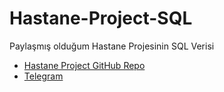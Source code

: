# Hastane-Project-SQL

Paylaşmış olduğum Hastane Projesinin SQL Verisi

- [Hastane Project GitHub Repo](https://github.com/yanaksalvo/Hastane-Project)
- [Telegram](https://t.me/tehlikeliadam)
